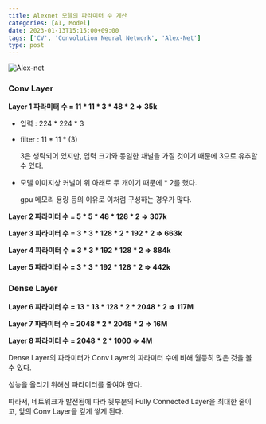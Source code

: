 ```yaml
---
title: Alexnet 모델의 파라미터 수 계산
categories: [AI, Model]
date: 2023-01-13T15:15:00+09:00
tags: ['CV', 'Convolution Neural Network', 'Alex-Net']
type: post
---
```

![Alex-net](/imgs/Alex_struc.png)

### **Conv Layer**

**Layer 1 파라미터 수 = 11 * 11 * 3 * 48 * 2 ⇒ 35k**

- 입력 : 224 * 224 * 3
- filter : 11 * 11 * (3)
    
    3은 생략되어 있지만, 입력 크기와 동일한 채널을 가질 것이기 때문에 3으로 유추할 수 있다.
    
- 모델 이미지상 커널이 위 아래로 두 개이기 때문에 * 2를 했다.
    
    gpu 메모리 용량 등의 이유로 이처럼 구성하는 경우가 많다.
    

 **Layer 2 파라미터 수 = 5 * 5 * 48 * 128 * 2 ⇒ 307k**

 **Layer 3 파라미터 수 = 3 * 3 * 128 * 2 * 192 * 2 ⇒ 663k**

 **Layer 4 파라미터 수 = 3 * 3 * 192 * 128 * 2 ⇒ 884k**

**Layer 5 파라미터 수 = 3 * 3 * 192 * 128 * 2 ⇒ 442k**

### **Dense Layer**

**Layer 6 파라미터 수 = 13 * 13 * 128 * 2 * 2048 * 2 ⇒ 117M**

**Layer 7 파라미터 수 = 2048 * 2 * 2048 * 2 ⇒ 16M**

**Layer 8 파라미터 수 = 2048 * 2 * 1000 ⇒ 4M**

Dense Layer의 파라미터가 Conv Layer의 파라미터 수에 비해 월등히 많은 것을 볼 수 있다.

성능을 올리기 위해선 파라미터를 줄여야 한다.

따라서, 네트워크가 발전됨에 따라 뒷부분의 Fully Connected Layer을 최대한 줄이고, 앞의 Conv Layer을 깊게 쌓게 된다.